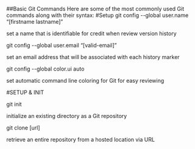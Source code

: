 ##Basic Git Commands
Here are some of the most commonly used Git commands along with their syntax:
#Setup
git config --global user.name “[firstname lastname]”

set a name that is identifiable for credit when review version history

git config --global user.email “[valid-email]”

set an email address that will be associated with each history marker

git config --global color.ui auto

set automatic command line coloring for Git for easy reviewing

#SETUP & INIT

git init

initialize an existing directory as a Git repository

git clone [url]

retrieve an entire repository from a hosted location via URL

